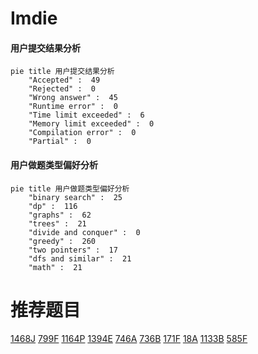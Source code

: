 # Imdie

<!-- tabs:start -->



#### **用户提交结果分析**

```mermaid
pie title 用户提交结果分析
    "Accepted" :  49
    "Rejected" :  0
    "Wrong answer" :  45
    "Runtime error" :  0
    "Time limit exceeded" :  6
    "Memory limit exceeded" :  0
    "Compilation error" :  0
    "Partial" :  0
```

#### **用户做题类型偏好分析**

```mermaid
pie title 用户做题类型偏好分析
    "binary search" :  25
    "dp" :  116
    "graphs" :  62
    "trees" :  21
    "divide and conquer" :  0
    "greedy" :  260
    "two pointers" :  17
    "dfs and similar" :  21
    "math" :  21
```



<!-- tabs:end -->
# 推荐题目
[1468J](https://codeforces.com/contest/1468/problem/J)
[799F](https://codeforces.com/contest/799/problem/F)
[1164P](https://codeforces.com/contest/1164/problem/P)
[1394E](https://codeforces.com/contest/1394/problem/E)
[746A](https://codeforces.com/contest/746/problem/A)
[736B](https://codeforces.com/contest/736/problem/B)
[171F](https://codeforces.com/contest/171/problem/F)
[18A](https://codeforces.com/contest/18/problem/A)
[1133B](https://codeforces.com/contest/1133/problem/B)
[585F](https://codeforces.com/contest/585/problem/F)
